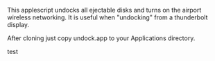This applescript undocks all ejectable disks and turns on the airport wireless networking. It is useful when "undocking" from a thunderbolt display.

After cloning just copy undock.app to your Applications directory. 


test
